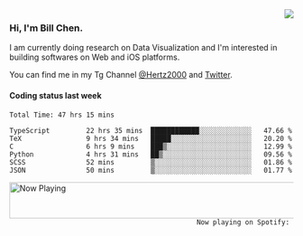 <img  align="right" src="https://github-readme-stats.vercel.app/api?username=BillChen2k&show_icons=false&count_private=true&hide_title=true">

### Hi, I'm Bill Chen.

I am currently doing research on Data Visualization and I'm interested in building softwares on Web and iOS platforms.

You can find me in my Tg Channel [@Hertz2000](https://t.me/Hertz2000) and [Twitter](https://twitter.com/billchen2k).

#### Coding status last week

<!--START_SECTION:waka-->

```text
Total Time: 47 hrs 15 mins

TypeScript         22 hrs 35 mins  ████████████░░░░░░░░░░░░░   47.66 %
TeX                9 hrs 34 mins   █████░░░░░░░░░░░░░░░░░░░░   20.20 %
C                  6 hrs 9 mins    ███▒░░░░░░░░░░░░░░░░░░░░░   12.99 %
Python             4 hrs 31 mins   ██▒░░░░░░░░░░░░░░░░░░░░░░   09.56 %
SCSS               52 mins         ▒░░░░░░░░░░░░░░░░░░░░░░░░   01.86 %
JSON               50 mins         ▒░░░░░░░░░░░░░░░░░░░░░░░░   01.77 %
```

<!--END_SECTION:waka-->


<div>
<a href="https://spotify-now-playing.billchen2k.vercel.app/now-playing?open">
   <img align="right" src="https://spotify-now-playing.billchen2k.vercel.app/now-playing" width="540" height="64" alt="Now Playing">
</a>
</div>

<div>
<p align="right"><code>Now playing on Spotify: </code></p>
</div>

<!--
**BillChen2K/BillChen2K** is a ✨ _special_ ✨ repository because its `README.md` (this file) appears on your GitHub profile.

Here are some ideas to get you started:

- 🔭 I’m currently working on ...
- 🌱 I’m currently learning ...
- 👯 I’m looking to collaborate on ...
- 🤔 I’m looking for help with ...
- 💬 Ask me about ...
- 📫 How to reach me: ...
- 😄 Pronouns: ...
- ⚡ Fun fact: ...
-->

